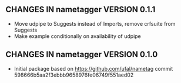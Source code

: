 ## CHANGES IN nametagger VERSION 0.1.1

- Move udpipe to Suggests instead of Imports, remove crfsuite from Suggests
- Make example conditionally on availability of udpipe

## CHANGES IN nametagger VERSION 0.1.0

- Initial package based on https://github.com/ufal/nametag commit 598666b5aa2f3ebbb9658976fe06749f551aed02
